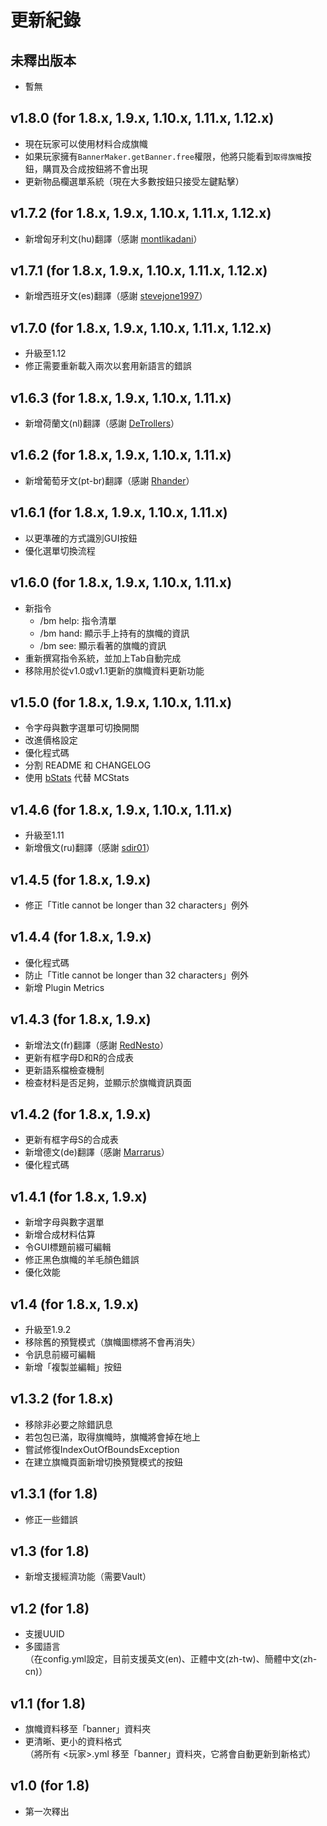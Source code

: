 # 更新紀錄
## 未釋出版本
- 暫無

## v1.8.0 (for 1.8.x, 1.9.x, 1.10.x, 1.11.x, 1.12.x)
- 現在玩家可以使用材料合成旗幟
- 如果玩家擁有`BannerMaker.getBanner.free`權限，他將只能看到`取得旗幟`按鈕，購買及合成按鈕將不會出現
- 更新物品欄選單系統（現在大多數按鈕只接受左鍵點擊）

## v1.7.2 (for 1.8.x, 1.9.x, 1.10.x, 1.11.x, 1.12.x)
- 新增匈牙利文(hu)翻譯（感謝 [montlikadani](https://www.spigotmc.org/members/toldi.251100/)）

## v1.7.1 (for 1.8.x, 1.9.x, 1.10.x, 1.11.x, 1.12.x)
- 新增西班牙文(es)翻譯（感謝 [stevejone1997](https://www.spigotmc.org/members/stevejone1997.432373/)）

## v1.7.0 (for 1.8.x, 1.9.x, 1.10.x, 1.11.x, 1.12.x)
- 升級至1.12
- 修正需要重新載入兩次以套用新語言的錯誤

## v1.6.3 (for 1.8.x, 1.9.x, 1.10.x, 1.11.x)
- 新增荷蘭文(nl)翻譯（感謝 [DeTrollers](https://www.spigotmc.org/members/detrollers.174265/)）

## v1.6.2 (for 1.8.x, 1.9.x, 1.10.x, 1.11.x)
- 新增葡萄牙文(pt-br)翻譯（感謝 [Rhander](https://www.spigotmc.org/members/rhander.103119/)）

## v1.6.1 (for 1.8.x, 1.9.x, 1.10.x, 1.11.x)
- 以更準確的方式識別GUI按鈕
- 優化選單切換流程

## v1.6.0 (for 1.8.x, 1.9.x, 1.10.x, 1.11.x)
- 新指令
  - /bm help: 指令清單
  - /bm hand: 顯示手上持有的旗幟的資訊
  - /bm see: 顯示看著的旗幟的資訊
- 重新撰寫指令系統，並加上Tab自動完成
- 移除用於從v1.0或v1.1更新的旗幟資料更新功能

## v1.5.0 (for 1.8.x, 1.9.x, 1.10.x, 1.11.x)
- 令字母與數字選單可切換開關
- 改進價格設定
- 優化程式碼
- 分割 README 和 CHANGELOG
- 使用 [bStats](https://bstats.org/plugin/bukkit/BannerMaker) 代替 MCStats

## v1.4.6 (for 1.8.x, 1.9.x, 1.10.x, 1.11.x)
- 升級至1.11
- 新增俄文(ru)翻譯（感謝 [sdir01](https://www.spigotmc.org/members/sdir01.238854/)）

## v1.4.5 (for 1.8.x, 1.9.x)
- 修正「Title cannot be longer than 32 characters」例外

## v1.4.4 (for 1.8.x, 1.9.x)
- 優化程式碼
- 防止「Title cannot be longer than 32 characters」例外
- 新增 Plugin Metrics

## v1.4.3 (for 1.8.x, 1.9.x)
- 新增法文(fr)翻譯（感謝 [RedNesto](https://github.com/RedNesto)）
- 更新有框字母D和R的合成表
- 更新語系檔檢查機制
- 檢查材料是否足夠，並顯示於旗幟資訊頁面

## v1.4.2 (for 1.8.x, 1.9.x)
- 更新有框字母S的合成表
- 新增德文(de)翻譯（感謝 [Marrarus](https://github.com/Marrarus)）
- 優化程式碼

## v1.4.1 (for 1.8.x, 1.9.x)
- 新增字母與數字選單
- 新增合成材料估算
- 令GUI標題前綴可編輯
- 修正黑色旗幟的羊毛顏色錯誤
- 優化效能

## v1.4 (for 1.8.x, 1.9.x)
- 升級至1.9.2
- 移除舊的預覽模式（旗幟圖標將不會再消失）
- 令訊息前綴可編輯
- 新增「複製並編輯」按鈕

## v1.3.2 (for 1.8.x)
- 移除非必要之除錯訊息
- 若包包已滿，取得旗幟時，旗幟將會掉在地上
- 嘗試修復IndexOutOfBoundsException
- 在建立旗幟頁面新增切換預覽模式的按鈕

## v1.3.1 (for 1.8)
- 修正一些錯誤

## v1.3 (for 1.8)
- 新增支援經濟功能（需要Vault）

## v1.2 (for 1.8)
- 支援UUID
- 多國語言  
（在config.yml設定，目前支援英文(en)、正體中文(zh-tw)、簡體中文(zh-cn)）

## v1.1 (for 1.8)
- 旗幟資料移至「banner」資料夾
- 更清晰、更小的資料格式  
（將所有 &lt;玩家&gt;.yml 移至「banner」資料夾，它將會自動更新到新格式）

## v1.0 (for 1.8)
- 第一次釋出
